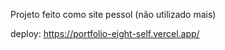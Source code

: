 Projeto feito como site pessol (não utilizado mais)

deploy: https://portfolio-eight-self.vercel.app/
